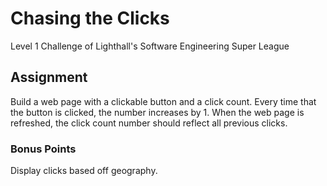 # Chasing the Clicks
Level 1 Challenge of Lighthall's Software Engineering Super League

## Assignment
Build a web page with a clickable button and a click count. Every time that the button is clicked, the number increases by 1. 
When the web page is refreshed, the click count number should reflect all previous clicks.

### Bonus Points
Display clicks based off geography.
